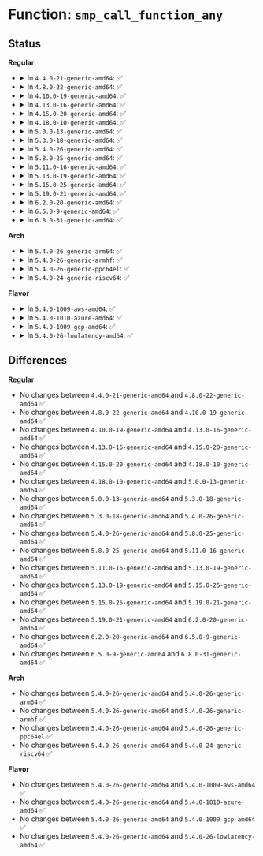 # Function: <code>smp_call_function_any</code>

## Status
<b>Regular</b>
<ul>
<li>
<details>
<summary>In <code>4.4.0-21-generic-amd64</code>: ✅</summary>

```c
int smp_call_function_any(const struct cpumask * mask, smp_call_func_t func, void * info, int wait)
```

```json
{
  "name": "smp_call_function_any",
  "collision_type": "Unique Global",
  "inline_type": "No",
  "funcs": [
    {
      "addr": 18446744071579908816,
      "name": "smp_call_function_any",
      "external": true,
      "loc": "kernel/smp.c:361",
      "file": "kernel/smp.c",
      "inline": "seen, unknown",
      "caller_inline": [],
      "caller_func": [
        "drivers/cpufreq/acpi-cpufreq.c:get_cur_val"
      ]
    }
  ],
  "symbols": [
    {
      "addr": 18446744071579908816,
      "name": "smp_call_function_any",
      "section": ".text",
      "bind": "STB_GLOBAL",
      "size": 208
    }
  ]
}
```
</details>
</li>
<li>
<details>
<summary>In <code>4.8.0-22-generic-amd64</code>: ✅</summary>

```c
int smp_call_function_any(const struct cpumask * mask, smp_call_func_t func, void * info, int wait)
```

```json
{
  "name": "smp_call_function_any",
  "collision_type": "Unique Global",
  "inline_type": "No",
  "funcs": [
    {
      "addr": 18446744071579938560,
      "name": "smp_call_function_any",
      "external": true,
      "loc": "kernel/smp.c:345",
      "file": "kernel/smp.c",
      "inline": "seen, unknown",
      "caller_inline": [],
      "caller_func": [
        "drivers/cpufreq/acpi-cpufreq.c:get_cur_val"
      ]
    }
  ],
  "symbols": [
    {
      "addr": 18446744071579938560,
      "name": "smp_call_function_any",
      "section": ".text",
      "bind": "STB_GLOBAL",
      "size": 191
    }
  ]
}
```
</details>
</li>
<li>
<details>
<summary>In <code>4.10.0-19-generic-amd64</code>: ✅</summary>

```c
int smp_call_function_any(const struct cpumask * mask, smp_call_func_t func, void * info, int wait)
```

```json
{
  "name": "smp_call_function_any",
  "collision_type": "Unique Global",
  "inline_type": "No",
  "funcs": [
    {
      "addr": 18446744071579969312,
      "name": "smp_call_function_any",
      "external": true,
      "loc": "kernel/smp.c:349",
      "file": "kernel/smp.c",
      "inline": "seen, unknown",
      "caller_inline": [],
      "caller_func": [
        "drivers/cpufreq/acpi-cpufreq.c:get_cur_val"
      ]
    }
  ],
  "symbols": [
    {
      "addr": 18446744071579969312,
      "name": "smp_call_function_any",
      "section": ".text",
      "bind": "STB_GLOBAL",
      "size": 188
    }
  ]
}
```
</details>
</li>
<li>
<details>
<summary>In <code>4.13.0-16-generic-amd64</code>: ✅</summary>

```c
int smp_call_function_any(const struct cpumask * mask, smp_call_func_t func, void * info, int wait)
```

```json
{
  "name": "smp_call_function_any",
  "collision_type": "Unique Global",
  "inline_type": "No",
  "funcs": [
    {
      "addr": 18446744071579974672,
      "name": "smp_call_function_any",
      "external": true,
      "loc": "kernel/smp.c:358",
      "file": "kernel/smp.c",
      "inline": "seen, unknown",
      "caller_inline": [],
      "caller_func": [
        "arch/x86/kernel/cpu/intel_rdt_ctrlmondata.c:rdtgroup_mondata_show",
        "drivers/cpufreq/acpi-cpufreq.c:get_cur_val"
      ]
    }
  ],
  "symbols": [
    {
      "addr": 18446744071579974672,
      "name": "smp_call_function_any",
      "section": ".text",
      "bind": "STB_GLOBAL",
      "size": 188
    }
  ]
}
```
</details>
</li>
<li>
<details>
<summary>In <code>4.15.0-20-generic-amd64</code>: ✅</summary>

```c
int smp_call_function_any(const struct cpumask * mask, smp_call_func_t func, void * info, int wait)
```

```json
{
  "name": "smp_call_function_any",
  "collision_type": "Unique Global",
  "inline_type": "No",
  "funcs": [
    {
      "addr": 18446744071580021184,
      "name": "smp_call_function_any",
      "external": true,
      "loc": "kernel/smp.c:360",
      "file": "kernel/smp.c",
      "inline": "seen, unknown",
      "caller_inline": [],
      "caller_func": [
        "arch/x86/kernel/cpu/intel_rdt_ctrlmondata.c:rdtgroup_mondata_show",
        "drivers/cpufreq/acpi-cpufreq.c:get_cur_val"
      ]
    }
  ],
  "symbols": [
    {
      "addr": 18446744071580021184,
      "name": "smp_call_function_any",
      "section": ".text",
      "bind": "STB_GLOBAL",
      "size": 188
    }
  ]
}
```
</details>
</li>
<li>
<details>
<summary>In <code>4.18.0-10-generic-amd64</code>: ✅</summary>

```c
int smp_call_function_any(const struct cpumask * mask, smp_call_func_t func, void * info, int wait)
```

```json
{
  "name": "smp_call_function_any",
  "collision_type": "Unique Global",
  "inline_type": "No",
  "funcs": [
    {
      "addr": 18446744071580075248,
      "name": "smp_call_function_any",
      "external": true,
      "loc": "kernel/smp.c:360",
      "file": "kernel/smp.c",
      "inline": "seen, unknown",
      "caller_inline": [],
      "caller_func": [
        "arch/x86/kernel/cpu/intel_rdt_ctrlmondata.c:rdtgroup_mondata_show",
        "drivers/cpufreq/acpi-cpufreq.c:get_cur_val"
      ]
    }
  ],
  "symbols": [
    {
      "addr": 18446744071580075248,
      "name": "smp_call_function_any",
      "section": ".text",
      "bind": "STB_GLOBAL",
      "size": 186
    }
  ]
}
```
</details>
</li>
<li>
<details>
<summary>In <code>5.0.0-13-generic-amd64</code>: ✅</summary>

```c
int smp_call_function_any(const struct cpumask * mask, smp_call_func_t func, void * info, int wait)
```

```json
{
  "name": "smp_call_function_any",
  "collision_type": "Unique Global",
  "inline_type": "No",
  "funcs": [
    {
      "addr": 18446744071580122560,
      "name": "smp_call_function_any",
      "external": true,
      "loc": "kernel/smp.c:360",
      "file": "kernel/smp.c",
      "inline": "seen, unknown",
      "caller_inline": [],
      "caller_func": [
        "arch/x86/kernel/cpu/resctrl/ctrlmondata.c:rdtgroup_mondata_show",
        "drivers/cpufreq/acpi-cpufreq.c:get_cur_val"
      ]
    }
  ],
  "symbols": [
    {
      "addr": 18446744071580122560,
      "name": "smp_call_function_any",
      "section": ".text",
      "bind": "STB_GLOBAL",
      "size": 186
    }
  ]
}
```
</details>
</li>
<li>
<details>
<summary>In <code>5.3.0-18-generic-amd64</code>: ✅</summary>

```c
int smp_call_function_any(const struct cpumask * mask, smp_call_func_t func, void * info, int wait)
```

```json
{
  "name": "smp_call_function_any",
  "collision_type": "Unique Global",
  "inline_type": "No",
  "funcs": [
    {
      "addr": 18446744071580168000,
      "name": "smp_call_function_any",
      "external": true,
      "loc": "kernel/smp.c:369",
      "file": "kernel/smp.c",
      "inline": "seen, unknown",
      "caller_inline": [],
      "caller_func": [
        "arch/x86/kernel/cpu/resctrl/ctrlmondata.c:rdtgroup_mondata_show",
        "drivers/cpufreq/acpi-cpufreq.c:get_cur_val"
      ]
    }
  ],
  "symbols": [
    {
      "addr": 18446744071580168000,
      "name": "smp_call_function_any",
      "section": ".text",
      "bind": "STB_GLOBAL",
      "size": 195
    }
  ]
}
```
</details>
</li>
<li>
<details>
<summary>In <code>5.4.0-26-generic-amd64</code>: ✅</summary>

```c
int smp_call_function_any(const struct cpumask * mask, smp_call_func_t func, void * info, int wait)
```

```json
{
  "name": "smp_call_function_any",
  "collision_type": "Unique Global",
  "inline_type": "No",
  "funcs": [
    {
      "addr": 18446744071580215936,
      "name": "smp_call_function_any",
      "external": true,
      "loc": "kernel/smp.c:369",
      "file": "kernel/smp.c",
      "inline": "seen, unknown",
      "caller_inline": [],
      "caller_func": [
        "arch/x86/kernel/cpu/resctrl/ctrlmondata.c:rdtgroup_mondata_show",
        "drivers/cpufreq/acpi-cpufreq.c:get_cur_val"
      ]
    }
  ],
  "symbols": [
    {
      "addr": 18446744071580215936,
      "name": "smp_call_function_any",
      "section": ".text",
      "bind": "STB_GLOBAL",
      "size": 195
    }
  ]
}
```
</details>
</li>
<li>
<details>
<summary>In <code>5.8.0-25-generic-amd64</code>: ✅</summary>

```c
int smp_call_function_any(const struct cpumask * mask, smp_call_func_t func, void * info, int wait)
```

```json
{
  "name": "smp_call_function_any",
  "collision_type": "Unique Global",
  "inline_type": "No",
  "funcs": [
    {
      "addr": 18446744071580284256,
      "name": "smp_call_function_any",
      "external": true,
      "loc": "kernel/smp.c:448",
      "file": "kernel/smp.c",
      "inline": "seen, unknown",
      "caller_inline": [],
      "caller_func": [
        "arch/x86/kernel/cpu/resctrl/ctrlmondata.c:rdtgroup_mondata_show",
        "drivers/cpufreq/acpi-cpufreq.c:get_cur_val"
      ]
    }
  ],
  "symbols": [
    {
      "addr": 18446744071580284256,
      "name": "smp_call_function_any",
      "section": ".text",
      "bind": "STB_GLOBAL",
      "size": 195
    }
  ]
}
```
</details>
</li>
<li>
<details>
<summary>In <code>5.11.0-16-generic-amd64</code>: ✅</summary>

```c
int smp_call_function_any(const struct cpumask * mask, smp_call_func_t func, void * info, int wait)
```

```json
{
  "name": "smp_call_function_any",
  "collision_type": "Unique Global",
  "inline_type": "No",
  "funcs": [
    {
      "addr": 18446744071580267776,
      "name": "smp_call_function_any",
      "external": true,
      "loc": "kernel/smp.c:582",
      "file": "kernel/smp.c",
      "inline": "seen, unknown",
      "caller_inline": [],
      "caller_func": [
        "arch/x86/kernel/cpu/resctrl/ctrlmondata.c:rdtgroup_mondata_show",
        "drivers/cpufreq/acpi-cpufreq.c:get_cur_val"
      ]
    }
  ],
  "symbols": [
    {
      "addr": 18446744071580267776,
      "name": "smp_call_function_any",
      "section": ".text",
      "bind": "STB_GLOBAL",
      "size": 195
    }
  ]
}
```
</details>
</li>
<li>
<details>
<summary>In <code>5.13.0-19-generic-amd64</code>: ✅</summary>

```c
int smp_call_function_any(const struct cpumask * mask, smp_call_func_t func, void * info, int wait)
```

```json
{
  "name": "smp_call_function_any",
  "collision_type": "Unique Global",
  "inline_type": "No",
  "funcs": [
    {
      "addr": 18446744071580273632,
      "name": "smp_call_function_any",
      "external": true,
      "loc": "kernel/smp.c:824",
      "file": "kernel/smp.c",
      "inline": "seen, unknown",
      "caller_inline": [],
      "caller_func": [
        "arch/x86/kernel/cpu/resctrl/ctrlmondata.c:rdtgroup_mondata_show",
        "drivers/cpufreq/acpi-cpufreq.c:get_cur_val"
      ]
    }
  ],
  "symbols": [
    {
      "addr": 18446744071580273632,
      "name": "smp_call_function_any",
      "section": ".text",
      "bind": "STB_GLOBAL",
      "size": 194
    }
  ]
}
```
</details>
</li>
<li>
<details>
<summary>In <code>5.15.0-25-generic-amd64</code>: ✅</summary>

```c
int smp_call_function_any(const struct cpumask * mask, smp_call_func_t func, void * info, int wait)
```

```json
{
  "name": "smp_call_function_any",
  "collision_type": "Unique Global",
  "inline_type": "No",
  "funcs": [
    {
      "addr": 18446744071580425664,
      "name": "smp_call_function_any",
      "external": true,
      "loc": "kernel/smp.c:826",
      "file": "kernel/smp.c",
      "inline": "seen, unknown",
      "caller_inline": [],
      "caller_func": [
        "arch/x86/kernel/cpu/resctrl/ctrlmondata.c:rdtgroup_mondata_show",
        "drivers/cpufreq/acpi-cpufreq.c:get_cur_val"
      ]
    }
  ],
  "symbols": [
    {
      "addr": 18446744071580425664,
      "name": "smp_call_function_any",
      "section": ".text",
      "bind": "STB_GLOBAL",
      "size": 275
    }
  ]
}
```
</details>
</li>
<li>
<details>
<summary>In <code>5.19.0-21-generic-amd64</code>: ✅</summary>

```c
int smp_call_function_any(const struct cpumask * mask, smp_call_func_t func, void * info, int wait)
```

```json
{
  "name": "smp_call_function_any",
  "collision_type": "Unique Global",
  "inline_type": "No",
  "funcs": [
    {
      "addr": 18446744071580648704,
      "name": "smp_call_function_any",
      "external": true,
      "loc": "kernel/smp.c:845",
      "file": "kernel/smp.c",
      "inline": "seen, unknown",
      "caller_inline": [],
      "caller_func": [
        "arch/x86/kernel/cpu/resctrl/ctrlmondata.c:rdtgroup_mondata_show",
        "drivers/cpufreq/acpi-cpufreq.c:get_cur_val"
      ]
    }
  ],
  "symbols": [
    {
      "addr": 18446744071580648704,
      "name": "smp_call_function_any",
      "section": ".text",
      "bind": "STB_GLOBAL",
      "size": 340
    }
  ]
}
```
</details>
</li>
<li>
<details>
<summary>In <code>6.2.0-20-generic-amd64</code>: ✅</summary>

```c
int smp_call_function_any(const struct cpumask * mask, smp_call_func_t func, void * info, int wait)
```

```json
{
  "name": "smp_call_function_any",
  "collision_type": "Unique Global",
  "inline_type": "No",
  "funcs": [
    {
      "addr": 18446744071580915808,
      "name": "smp_call_function_any",
      "external": true,
      "loc": "kernel/smp.c:844",
      "file": "kernel/smp.c",
      "inline": "seen, unknown",
      "caller_inline": [],
      "caller_func": [
        "arch/x86/kernel/cpu/resctrl/ctrlmondata.c:rdtgroup_mondata_show",
        "drivers/cpufreq/acpi-cpufreq.c:get_cur_val"
      ]
    }
  ],
  "symbols": [
    {
      "addr": 18446744071580915808,
      "name": "smp_call_function_any",
      "section": ".text",
      "bind": "STB_GLOBAL",
      "size": 350
    }
  ]
}
```
</details>
</li>
<li>
<details>
<summary>In <code>6.5.0-9-generic-amd64</code>: ✅</summary>

```c
int smp_call_function_any(const struct cpumask * mask, smp_call_func_t func, void * info, int wait)
```

```json
{
  "name": "smp_call_function_any",
  "collision_type": "Unique Global",
  "inline_type": "No",
  "funcs": [
    {
      "addr": 18446744071581003520,
      "name": "smp_call_function_any",
      "external": true,
      "loc": "kernel/smp.c:698",
      "file": "kernel/smp.c",
      "inline": "seen, unknown",
      "caller_inline": [],
      "caller_func": [
        "arch/x86/kernel/cpu/resctrl/rdtgroup.c:mon_config_write",
        "arch/x86/kernel/cpu/resctrl/rdtgroup.c:mon_config_write",
        "arch/x86/kernel/cpu/resctrl/ctrlmondata.c:rdtgroup_mondata_show",
        "drivers/cpufreq/acpi-cpufreq.c:get_cur_val"
      ]
    }
  ],
  "symbols": [
    {
      "addr": 18446744071581003520,
      "name": "smp_call_function_any",
      "section": ".text",
      "bind": "STB_GLOBAL",
      "size": 348
    }
  ]
}
```
</details>
</li>
<li>
<details>
<summary>In <code>6.8.0-31-generic-amd64</code>: ✅</summary>

```c
int smp_call_function_any(const struct cpumask * mask, smp_call_func_t func, void * info, int wait)
```

```json
{
  "name": "smp_call_function_any",
  "collision_type": "Unique Global",
  "inline_type": "No",
  "funcs": [
    {
      "addr": 18446744071581099680,
      "name": "smp_call_function_any",
      "external": true,
      "loc": "kernel/smp.c:718",
      "file": "kernel/smp.c",
      "inline": "seen, unknown",
      "caller_inline": [],
      "caller_func": [
        "arch/x86/kernel/cpu/resctrl/rdtgroup.c:mon_config_write",
        "arch/x86/kernel/cpu/resctrl/rdtgroup.c:mon_config_write",
        "arch/x86/kernel/cpu/resctrl/ctrlmondata.c:rdtgroup_mondata_show",
        "drivers/cpufreq/acpi-cpufreq.c:get_cur_val"
      ]
    }
  ],
  "symbols": [
    {
      "addr": 18446744071581099680,
      "name": "smp_call_function_any",
      "section": ".text",
      "bind": "STB_GLOBAL",
      "size": 348
    }
  ]
}
```
</details>
</li>
</ul>
<b>Arch</b>
<ul>
<li>
<details>
<summary>In <code>5.4.0-26-generic-arm64</code>: ✅</summary>

```c
int smp_call_function_any(const struct cpumask * mask, smp_call_func_t func, void * info, int wait)
```

```json
{
  "name": "smp_call_function_any",
  "collision_type": "Unique Global",
  "inline_type": "No",
  "funcs": [
    {
      "addr": 18446603336491454656,
      "name": "smp_call_function_any",
      "external": true,
      "loc": "kernel/smp.c:369",
      "file": "kernel/smp.c",
      "inline": "seen, unknown",
      "caller_inline": [],
      "caller_func": []
    }
  ],
  "symbols": [
    {
      "addr": 18446603336491454656,
      "name": "smp_call_function_any",
      "section": ".text",
      "bind": "STB_GLOBAL",
      "size": 348
    }
  ]
}
```
</details>
</li>
<li>
<details>
<summary>In <code>5.4.0-26-generic-armhf</code>: ✅</summary>

```c
int smp_call_function_any(const struct cpumask * mask, smp_call_func_t func, void * info, int wait)
```

```json
{
  "name": "smp_call_function_any",
  "collision_type": "Unique Global",
  "inline_type": "No",
  "funcs": [
    {
      "addr": 3225440412,
      "name": "smp_call_function_any",
      "external": true,
      "loc": "kernel/smp.c:369",
      "file": "kernel/smp.c",
      "inline": "seen, unknown",
      "caller_inline": [],
      "caller_func": [
        "arch/arm/kernel/perf_event_v7.c:scorpion_mp_pmu_init",
        "arch/arm/kernel/perf_event_v7.c:scorpion_pmu_init",
        "arch/arm/kernel/perf_event_v7.c:krait_pmu_init",
        "arch/arm/kernel/perf_event_v7.c:armv7_a12_pmu_init",
        "arch/arm/kernel/perf_event_v7.c:armv7_a7_pmu_init",
        "arch/arm/kernel/perf_event_v7.c:armv7_a15_pmu_init",
        "arch/arm/kernel/perf_event_v7.c:armv7_a5_pmu_init",
        "arch/arm/kernel/perf_event_v7.c:armv7_a9_pmu_init",
        "arch/arm/kernel/perf_event_v7.c:armv7_a8_pmu_init"
      ]
    }
  ],
  "symbols": [
    {
      "addr": 3225440412,
      "name": "smp_call_function_any",
      "section": ".text",
      "bind": "STB_GLOBAL",
      "size": 280
    }
  ]
}
```
</details>
</li>
<li>
<details>
<summary>In <code>5.4.0-26-generic-ppc64el</code>: ✅</summary>

```c
int smp_call_function_any(const struct cpumask * mask, smp_call_func_t func, void * info, int wait)
```

```json
{
  "name": "smp_call_function_any",
  "collision_type": "Unique Global",
  "inline_type": "No",
  "funcs": [
    {
      "addr": 13835058055284404352,
      "name": "smp_call_function_any",
      "external": true,
      "loc": "kernel/smp.c:369",
      "file": "kernel/smp.c",
      "inline": "seen, unknown",
      "caller_inline": [],
      "caller_func": [
        "drivers/cpufreq/powernv-cpufreq.c:powernv_cpufreq_work_fn",
        "drivers/cpufreq/powernv-cpufreq.c:powernv_cpufreq_target_index",
        "drivers/cpufreq/powernv-cpufreq.c:powernv_cpufreq_get"
      ]
    }
  ],
  "symbols": [
    {
      "addr": 13835058055284404352,
      "name": "smp_call_function_any",
      "section": ".text",
      "bind": "STB_GLOBAL",
      "size": 500
    }
  ]
}
```
</details>
</li>
<li>
<details>
<summary>In <code>5.4.0-24-generic-riscv64</code>: ✅</summary>

```c
int smp_call_function_any(const struct cpumask * mask, smp_call_func_t func, void * info, int wait)
```

```json
{
  "name": "smp_call_function_any",
  "collision_type": "Unique Global",
  "inline_type": "No",
  "funcs": [
    {
      "addr": 18446743936271910722,
      "name": "smp_call_function_any",
      "external": true,
      "loc": "kernel/smp.c:369",
      "file": "kernel/smp.c",
      "inline": "seen, unknown",
      "caller_inline": [],
      "caller_func": []
    }
  ],
  "symbols": [
    {
      "addr": 18446743936271910722,
      "name": "smp_call_function_any",
      "section": ".text",
      "bind": "STB_GLOBAL",
      "size": 262
    }
  ]
}
```
</details>
</li>
</ul>
<b>Flavor</b>
<ul>
<li>
<details>
<summary>In <code>5.4.0-1009-aws-amd64</code>: ✅</summary>

```c
int smp_call_function_any(const struct cpumask * mask, smp_call_func_t func, void * info, int wait)
```

```json
{
  "name": "smp_call_function_any",
  "collision_type": "Unique Global",
  "inline_type": "No",
  "funcs": [
    {
      "addr": 18446744071580184736,
      "name": "smp_call_function_any",
      "external": true,
      "loc": "kernel/smp.c:369",
      "file": "kernel/smp.c",
      "inline": "seen, unknown",
      "caller_inline": [],
      "caller_func": [
        "arch/x86/kernel/cpu/resctrl/ctrlmondata.c:rdtgroup_mondata_show",
        "drivers/cpufreq/acpi-cpufreq.c:get_cur_val"
      ]
    }
  ],
  "symbols": [
    {
      "addr": 18446744071580184736,
      "name": "smp_call_function_any",
      "section": ".text",
      "bind": "STB_GLOBAL",
      "size": 195
    }
  ]
}
```
</details>
</li>
<li>
<details>
<summary>In <code>5.4.0-1010-azure-amd64</code>: ✅</summary>

```c
int smp_call_function_any(const struct cpumask * mask, smp_call_func_t func, void * info, int wait)
```

```json
{
  "name": "smp_call_function_any",
  "collision_type": "Unique Global",
  "inline_type": "No",
  "funcs": [
    {
      "addr": 18446744071580132224,
      "name": "smp_call_function_any",
      "external": true,
      "loc": "kernel/smp.c:369",
      "file": "kernel/smp.c",
      "inline": "seen, unknown",
      "caller_inline": [],
      "caller_func": [
        "arch/x86/kernel/cpu/resctrl/ctrlmondata.c:rdtgroup_mondata_show",
        "drivers/cpufreq/acpi-cpufreq.c:get_cur_val"
      ]
    }
  ],
  "symbols": [
    {
      "addr": 18446744071580132224,
      "name": "smp_call_function_any",
      "section": ".text",
      "bind": "STB_GLOBAL",
      "size": 195
    }
  ]
}
```
</details>
</li>
<li>
<details>
<summary>In <code>5.4.0-1009-gcp-amd64</code>: ✅</summary>

```c
int smp_call_function_any(const struct cpumask * mask, smp_call_func_t func, void * info, int wait)
```

```json
{
  "name": "smp_call_function_any",
  "collision_type": "Unique Global",
  "inline_type": "No",
  "funcs": [
    {
      "addr": 18446744071580176208,
      "name": "smp_call_function_any",
      "external": true,
      "loc": "kernel/smp.c:369",
      "file": "kernel/smp.c",
      "inline": "seen, unknown",
      "caller_inline": [],
      "caller_func": [
        "arch/x86/kernel/cpu/resctrl/ctrlmondata.c:rdtgroup_mondata_show",
        "drivers/cpufreq/acpi-cpufreq.c:get_cur_val"
      ]
    }
  ],
  "symbols": [
    {
      "addr": 18446744071580176208,
      "name": "smp_call_function_any",
      "section": ".text",
      "bind": "STB_GLOBAL",
      "size": 195
    }
  ]
}
```
</details>
</li>
<li>
<details>
<summary>In <code>5.4.0-26-lowlatency-amd64</code>: ✅</summary>

```c
int smp_call_function_any(const struct cpumask * mask, smp_call_func_t func, void * info, int wait)
```

```json
{
  "name": "smp_call_function_any",
  "collision_type": "Unique Global",
  "inline_type": "No",
  "funcs": [
    {
      "addr": 18446744071580228352,
      "name": "smp_call_function_any",
      "external": true,
      "loc": "kernel/smp.c:369",
      "file": "kernel/smp.c",
      "inline": "seen, unknown",
      "caller_inline": [],
      "caller_func": [
        "arch/x86/kernel/cpu/resctrl/ctrlmondata.c:rdtgroup_mondata_show",
        "drivers/cpufreq/acpi-cpufreq.c:get_cur_val"
      ]
    }
  ],
  "symbols": [
    {
      "addr": 18446744071580228352,
      "name": "smp_call_function_any",
      "section": ".text",
      "bind": "STB_GLOBAL",
      "size": 231
    }
  ]
}
```
</details>
</li>
</ul>

## Differences
<b>Regular</b>
<ul>
<li>
No changes between <code>4.4.0-21-generic-amd64</code> and <code>4.8.0-22-generic-amd64</code> ✅
</li>
<li>
No changes between <code>4.8.0-22-generic-amd64</code> and <code>4.10.0-19-generic-amd64</code> ✅
</li>
<li>
No changes between <code>4.10.0-19-generic-amd64</code> and <code>4.13.0-16-generic-amd64</code> ✅
</li>
<li>
No changes between <code>4.13.0-16-generic-amd64</code> and <code>4.15.0-20-generic-amd64</code> ✅
</li>
<li>
No changes between <code>4.15.0-20-generic-amd64</code> and <code>4.18.0-10-generic-amd64</code> ✅
</li>
<li>
No changes between <code>4.18.0-10-generic-amd64</code> and <code>5.0.0-13-generic-amd64</code> ✅
</li>
<li>
No changes between <code>5.0.0-13-generic-amd64</code> and <code>5.3.0-18-generic-amd64</code> ✅
</li>
<li>
No changes between <code>5.3.0-18-generic-amd64</code> and <code>5.4.0-26-generic-amd64</code> ✅
</li>
<li>
No changes between <code>5.4.0-26-generic-amd64</code> and <code>5.8.0-25-generic-amd64</code> ✅
</li>
<li>
No changes between <code>5.8.0-25-generic-amd64</code> and <code>5.11.0-16-generic-amd64</code> ✅
</li>
<li>
No changes between <code>5.11.0-16-generic-amd64</code> and <code>5.13.0-19-generic-amd64</code> ✅
</li>
<li>
No changes between <code>5.13.0-19-generic-amd64</code> and <code>5.15.0-25-generic-amd64</code> ✅
</li>
<li>
No changes between <code>5.15.0-25-generic-amd64</code> and <code>5.19.0-21-generic-amd64</code> ✅
</li>
<li>
No changes between <code>5.19.0-21-generic-amd64</code> and <code>6.2.0-20-generic-amd64</code> ✅
</li>
<li>
No changes between <code>6.2.0-20-generic-amd64</code> and <code>6.5.0-9-generic-amd64</code> ✅
</li>
<li>
No changes between <code>6.5.0-9-generic-amd64</code> and <code>6.8.0-31-generic-amd64</code> ✅
</li>
</ul>
<b>Arch</b>
<ul>
<li>
No changes between <code>5.4.0-26-generic-amd64</code> and <code>5.4.0-26-generic-arm64</code> ✅
</li>
<li>
No changes between <code>5.4.0-26-generic-amd64</code> and <code>5.4.0-26-generic-armhf</code> ✅
</li>
<li>
No changes between <code>5.4.0-26-generic-amd64</code> and <code>5.4.0-26-generic-ppc64el</code> ✅
</li>
<li>
No changes between <code>5.4.0-26-generic-amd64</code> and <code>5.4.0-24-generic-riscv64</code> ✅
</li>
</ul>
<b>Flavor</b>
<ul>
<li>
No changes between <code>5.4.0-26-generic-amd64</code> and <code>5.4.0-1009-aws-amd64</code> ✅
</li>
<li>
No changes between <code>5.4.0-26-generic-amd64</code> and <code>5.4.0-1010-azure-amd64</code> ✅
</li>
<li>
No changes between <code>5.4.0-26-generic-amd64</code> and <code>5.4.0-1009-gcp-amd64</code> ✅
</li>
<li>
No changes between <code>5.4.0-26-generic-amd64</code> and <code>5.4.0-26-lowlatency-amd64</code> ✅
</li>
</ul>
